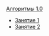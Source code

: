 [Алгоритмы 1.0](https://yandex.ru/yaintern/algorithm-training_1)
 * [Занятие 1](https://contest.yandex.ru/contest/27393/problems/)
 * [Занятие 2](https://contest.yandex.ru/contest/27472/problems/)
